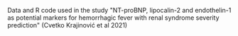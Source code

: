 Data and R code used in the study "NT-proBNP, lipocalin-2 and endothelin-1 as potential markers for hemorrhagic fever with renal syndrome severity prediction" (Cvetko Krajinović et al 2021) 

